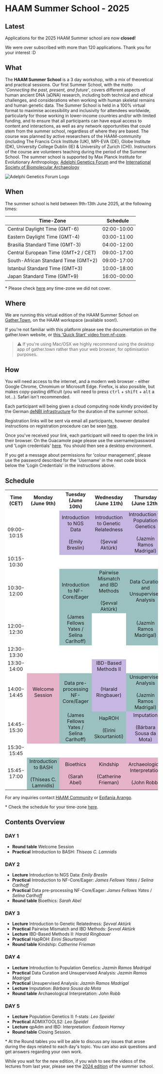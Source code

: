 # HAAM Summer School - 2025

## Latest

Applications for the 2025 HAAM Summer school are now **closed**!

We were over subscribed with more than 120 applications. Thank you for your interest :D


## What

The **HAAM Summer School** is a 3 day workshop, with a mix of theoretical and practical sessions. Our first Summer School, with the motto *'Connecting the past, present, and future'*, covers different aspects of human ancient DNA (aDNA) research, including both technical and ethical challenges, and considerations when working with human skeletal remains and human genetic data.
The Summer School is held in a 100% virtual format to maximise accessibility and inclusivity for attendees worldwide, particularly for those working in lower-income countries and/or with limited funding, and to ensure that all participants can have equal access to content and interactions, as well as any network opportunities that could stem from the summer school, regardless of where they are based. 
The course was planned by active researchers of the HAAM-community (including The Francis Crick Institute (UK), MPI-EVA (DE), Globe Institute (DK), University College Dublin (IE) & University of Zurich (CH)). Instructors of the course are volunteers teaching during the period of the Summer School. The summer school is supported by Max Planck Institute for Evolutionary Anthropology, [Adelphi Genetics Forum](https://adelphigenetics.org/) and the [International Society of Biomolecular Archaeology](https://www.isbarch.org/)

<p  align="left">
<img src="{{ "assets/images/logos/AGF_Logo.png" | relative_url }}" alt="Adelphi Genetics Forum Logo" >
</p>

<!--## Who

The course is aimed at Masters or early-stage PhD students and early-stage researchers.

You can meet the instructors [here](/2024/instructors.md). -->

## When

The summer school is held between 9th-13th June 2025, at the following times: 

| **Time-Zone**    | **Schedule** 
| ----------- | ---------------- |
| Central Daylight Time (GMT-6) | 02:00-10:00 |
| Eastern Daylight Time (GMT-4) | 03:00-11:00 |
| Brasilia Standard Time (GMT-3) | 04:00-12:00 |
| Central European Time (GMT+2 / CET) | 09:00-17:00 |
| South-African Standard Time (GMT+2) | 09:00-17:00 |
| Istanbul Standard Time (GMT+3) | 10:00-18:00 |
| Japan Standard Time (GMT+9) | 16:00-00:00 |

\* Please check [here](https://www.worldtimebuddy.com/) any time-zone we did not cover.


## Where

We are running this virtual edition of the HAAM Summer School on [Gather.Town](https://gather.town), on the HAAM workspace (available soon!). <!--[here](URL).  [here](https://tinyurl.com/haamsummerschool).-->

If you're not familiar with this platform please see the documentation on the gather.town website, or [this 'Quick Start' video from nf-core](https://nf-co.re/events/2022/bytesize-37-gathertown).

> ⚠️ If you're using Mac/OSX we highly recommend using the desktop app of gather.town rather than your web browser, for optimisation purposes.

## How

You will need access to the internet, and a modern web browser - either Google Chrome, Chromium or Microsoft Edge.
Firefox, is also possible, but makes copy-pasting difficult (you will need to press <kbd>ctrl</kbd> + <kbd>shift</kbd> + <kbd>alt</kbd> a lot...). Safari isn't recommended.

Each participant will being given a cloud computing node kindly provided by the German [deNBI infrastructure](https://www.denbi.de/cloud) for the duration of the summer school.

Registration links will be sent via email all participants, however detailed instructions on registration procedure can be seen [here](2024/denbi-registration).

Once you've received your link, each participant will need to open the link in their browser. On the Guacamole page please use the username/password und 'Login credentials' [here](https://simplevm.denbi.de/wiki/simple_vm/customization/#apache-guacamole). You should then see a desktop environment.

If you get a message about permissions for 'colour management', please use the password described for the 'Username' in the next code block below the 'Login Credentials' in the instructions above.

## Schedule
<table class="schedule">
  <tr>
    <th>Time (CET)</th>
    <th>Monday (June 9th)</th>
    <th>Tuesday (June 10th)</th>
    <th>Wednesday (June 11th)</th>
    <th>Thursday (June 12th)</th>
    <th>Friday (June 13th)</th>
  </tr>

  <!-- 09:00-10:15 -->
  <tr>
    <td>09:00-10:15</td>
    <td></td>
    <td class="theory">Introduction to NGS Data<br><br>(Emily Breslin)</td>
    <td class="theory">Introduction to Genetic Relatedness<br><br>(Şevval Aktürk)</td>
    <td class="theory">Introduction to Population Genetics<br><br>(Jazmín Ramos Madrigal)</td>
    <td class="theory">Population Genetics II: f-stats<br><br>(Leo Speidel)</td>
  </tr>

  <!-- 10:15-10:30 Break -->
  <tr>
    <td>10:15-10:30</td>
    <td></td>
    <td></td>
    <td></td>
    <td></td>
    <td></td>
  </tr>

  <!-- 10:30-12:00 -->
  <tr>
    <td>10:30-12:00</td>
    <td></td>
    <td class="practical">Introduction to NF-Core/Eager</td>
    <td class="practical">Pairwise Mismatch and IBD Methods<br><br>(Şevval Aktürk)</td>
    <td class="practical">Data Curation and Unsupervised Analysis</td>
    <td class="practical">ADMIXTOOLS2</td>
  </tr>

  <!-- 12:00-12:30 -->
  <tr>
    <td>12:00-12:30</td>
    <td></td>
    <td class="practical">(James Fellows Yates / Selina Carlhoff)</td>
    <td></td>
    <td class="practical">(Jazmín Ramos Madrigal)</td>
    <td class="practical">(Leo Speidel)</td>
  </tr>

  <!-- 12:30-13:30 Lunch -->
  <tr>
    <td>12:30-13:30</td>
    <td></td>
    <td></td>
    <td></td>
    <td></td>
    <td></td>
  </tr>

  <!-- 13:30-14:00 -->
  <tr>
    <td>13:30-14:00</td>
    <td></td>
    <td></td>
    <td class="theory">IBD-Based Methods II</td>
    <td></td>
    <td></td>
  </tr>

  <!-- 14:00-14:15 -->
  <tr>
    <td>14:00-14:45</td>
    <td class="round-table">Welcome Session</td>
    <td class="practical">Data pre-processing NF-Core/Eager</td>
    <td class="theory">(Harald Ringbauer)</td>
    <td class="practical">Unsupervised Analysis<br><br>(Jazmín Ramos Madrigal)</td>
    <td class="theory">qpAdm and IBD: Interpretation</td>
  </tr>

  <!-- 14:15-15:30 -->
  <tr>
    <td>14:45-15:30</td>
    <td class="round-table"></td>
    <td class="practical">(James Fellows Yates / Selina Carlhoff)</td>
    <td class="practical">HapROH<br><br>(Eirini Skourtanioti)</td>
    <td class="theory">Imputation<br><br>(Bárbara Sousa da Mota)</td>
    <td class="theory">(Éadaoin Harney)</td>
  </tr>

  <!-- 15:30-15:45 Break -->
  <tr>
    <td>15:30-15:45</td>
    <td></td>
    <td></td>
    <td></td>
    <td></td>
    <td></td>
  </tr>

  <!-- 15:45-17:00 -->
  <tr>
    <td>15:45-17:00</td>
    <td class="practical">Introduction to BASH<br><br>(Thiseas C. Lamnidis)</td>
    <td class="round-table">Bioethics<br><br>(Sarah Abel)</td>
    <td class="round-table">Kindship<br><br>(Catherine Frieman)</td>
    <td class="round-table">Archaeological Interpretation<br><br>(John Robb)</td>
    <td class="round-table">Closing Session</td>
  </tr>
</table>

<!-- Lectures and Practical sessions are typically 2 hours, and round-table discussions 1 hour. -->

For any inquiries contact [HAAM Community](mailto:haamcommunity2023@gmail.com) or [Epifania Arango](mailto:epifaniarango@gmail.com).
<br>

\* Check the schedule for your time-zone [here](https://www.worldtimebuddy.com/).

## Contents Overview

### DAY 1

- **Round table** Welcome Session
- **Practical** Introduction to BASH: _Thiseas C. Lamnidis_


### DAY 2

- **Lecture** Introduction to NGS Data: _Emily Breslin_
- **Practical** Introduction to NF-Core/Eager: _James Fellows Yates_ / _Selina Carlhoff_
- **Practical** Data pre-processing NF-Core/Eager: _James Fellows Yates_ / _Selina Carlhoff_
- **Round table** Bioethics: _Sarah Abel_

### DAY 3

- **Lecture** Introduction to Genetic Relatedness: _Şevval Aktürk_
- **Practical** Pairwise Mismatch and IBD Methods: _Şevval Aktürk_
- **Lecture** IBD-Based Methods II: _Harald Ringbauer_
- **Practical** HapROH: _Eirini Skourtanioti_
- **Round table** Kindship: _Catherine Frieman_

### DAY 4

- **Lecture** Introduction to Population Genetics: _Jazmín Ramos Madrigal_
- **Practical** Data Curation and Unsupervised Analysis: _Jazmín Ramos Madrigal_
- **Practical** Unsupervised Analysis: _Jazmín Ramos Madrigal_
- **Lecture** Imputation: _Bárbara Sousa da Mota_
- **Round table** Archaeological Interpretation: _John Robb_

### DAY 5

- **Lecture** Population Genetics II: f-stats: _Leo Speidel_
- **Practical** ADMIXTOOLS2: _Leo Speidel_
- **Lecture** qpAdm and IBD: Interpretation: _Éadaoin Harney_
- **Round table** Closing Session.



\* At the Round tables you will be able to discuss any issues that arose during the days related to each day's topic. You can also ask questions and get answers regarding your own work.

<style>
  table.schedule {
    background-color: #FFFFFF;
    text-align: center;
  }

  td.theory {
    background-color: #C6B6E2;
  }

  td.practical {
    background-color: #9AC1BF;
  }

  td.round-table {
    background-color: #E6B3C8;
  }
</style>


While you wait for the new edition, if you wish to see the videos of the lectures from last year, please see the [2024 edition](/2024/) of the summer school. 
